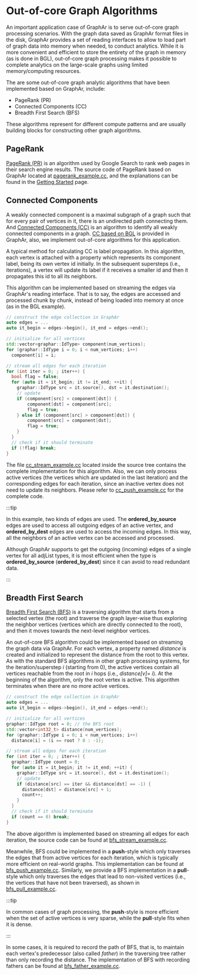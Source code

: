 # Out-of-core Graph Algorithms

An important application case of GraphAr is to serve out-of-core graph
processing scenarios. With the graph data saved as GraphAr format files in the
disk, GraphAr provides a set of reading interfaces to allow to load part
of graph data into memory when needed, to conduct analytics. While it is
more convenient and efficient to store the entirety of the graph in
memory (as is done in BGL), out-of-core graph processing makes it
possible to complete analytics on the large-scale graphs using limited
memory/computing resources.

The are some out-of-core graph analytic algorithms that have been
implemented based on GraphAr, include:

- PageRank (PR)
- Connected Components (CC)
- Breadth First Search (BFS)

These algorithms represent for different compute patterns and are
usually building blocks for constructing other graph algorithms.

## PageRank

[PageRank (PR)](https://en.wikipedia.org/wiki/PageRank) is an algorithm
used by Google Search to rank web pages in their search engine results.
The source code of PageRank based on GraphAr located at
[pagerank_example.cc](https://github.com/apache/incubator-graphar/blob/main/cpp/examples/pagerank_example.cc),
and the explanations can be found in the [Getting
Started](../getting-started#a-pagerank-example) page.

## Connected Components

A weakly connected component is a maximal subgraph of a graph such that
for every pair of vertices in it, there is an undirected path connecting
them. And [Connected Components
(CC)](https://en.wikipedia.org/wiki/Connected_component) is an algorithm
to identify all weakly connected components in a graph. [CC based on
BGL](./bgl) is provided in GraphAr, also, we implement out-of-core
algorithms for this application.

A typical method for calculating CC is label propagation. In this
algorithm, each vertex is attached with a property which represents its
component label, being its own vertex id initially. In the subsequent
supersteps (i.e., iterations), a vertex will update its label if it
receives a smaller id and then it propagates this id to all its
neighbors.

This algorithm can be implemented based on streaming the edges via
GraphAr's reading interface. That is to say, the edges are accessed and
processed chunk by chunk, instead of being loaded into memory at once
(as in the BGL example).

```c++
// construct the edge collection in GraphAr
auto edges = ...
auto it_begin = edges->begin(), it_end = edges->end();

// initialize for all vertices
std::vector<graphar::IdType> component(num_vertices);
for (graphar::IdType i = 0; i < num_vertices; i++)
  component[i] = i;

// stream all edges for each iteration
for (int iter = 0; ; iter++) {
  bool flag = false;
  for (auto it = it_begin; it != it_end; ++it) {
    graphar::IdType src = it.source(), dst = it.destination();
    // update
    if (component[src] < component[dst]) {
        component[dst] = component[src];
        flag = true;
    } else if (component[src] > component[dst]) {
        component[src] = component[dst];
        flag = true;
    }
  }
  // check if it should terminate
  if (!flag) break;
}
```

The file
[cc_stream_example.cc](https://github.com/apache/incubator-graphar/blob/main/cpp/examples/cc_stream_example.cc)
located inside the source tree contains the complete implementation for
this algorithm. Also, we can only process active vertices (the vertices
which are updated in the last iteration) and the corresponding edges for
each iteration, since an inactive vertex does not need to update its
neighbors. Please refer to
[cc_push_example.cc](https://github.com/apache/incubator-graphar/blob/main/cpp/examples/cc_push_example.cc)
for the complete code.


:::tip

In this example, two kinds of edges are used. The
**ordered_by_source** edges are used to access all outgoing edges of
an active vertex, and **ordered_by_dest** edges are used to access the
incoming edges. In this way, all the neighbors of an active vertex can
be accessed and processed.

Although GraphAr supports to get the outgoing (incoming) edges of a
single vertex for all adjList types, it is most efficient when the
type is **ordered_by_source** (**ordered_by_dest**) since it can avoid
to read redundant data.

:::

## Breadth First Search

[Breadth First Search
(BFS)](https://en.wikipedia.org/wiki/Breadth-first_search) is a
traversing algorithm that starts from a selected vertex (the root) and
traverse the graph layer-wise thus exploring the neighbor vertices
(vertices which are directly connected to the root), and then it moves
towards the next-level neighbor vertices.

An out-of-core BFS algorithm could be implemented based on streaming the
graph data via GraphAr. For each vertex, a property named *distance* is
created and initialized to represent the distance from the root to this
vertex. As with the standard BFS algorithms in other graph processing
systems, for the iteration/superstep *i* (starting from 0), the active
vertices contain all vertices reachable from the root in *i* hops (i.e.,
*distance\[v\]= i*). At the beginning of the algorithm, only the root
vertex is active. This algorithm terminates when there are no more
active vertices.

```c++
// construct the edge collection in GraphAr
auto edges = ...
auto it_begin = edges->begin(), it_end = edges->end();

// initialize for all vertices
graphar::IdType root = 0; // the BFS root
std::vector<int32_t> distance(num_vertices);
for (graphar::IdType i = 0; i < num_vertices; i++)
  distance[i] = (i == root ? 0 : -1);

// stream all edges for each iteration
for (int iter = 0; ; iter++) {
  graphar::IdType count = 0;
  for (auto it = it_begin; it != it_end; ++it) {
    graphar::IdType src = it.source(), dst = it.destination();
    // update
    if (distance[src] == iter && distance[dst] == -1) {
      distance[dst] = distance[src] + 1;
      count++;
    }
  }
  // check if it should terminate
  if (count == 0) break;
}
```

The above algorithm is implemented based on streaming all edges for each
iteration, the source code can be found at
[bfs_stream_example.cc](https://github.com/apache/incubator-graphar/blob/main/cpp/examples/bfs_stream_example.cc).

Meanwhile, BFS could be implemented in a **push**-style which only
traverses the edges that from active vertices for each iteration, which
is typically more efficient on real-world graphs. This implementation
can be found at
[bfs_push_example.cc](https://github.com/apache/incubator-graphar/blob/main/cpp/examples/bfs_push_example.cc).
Similarly, we provide a BFS implementation in a **pull**-style which
only traverses the edges that lead to non-visited vertices (i.e., the
vertices that have not been traversed), as shown in
[bfs_pull_example.cc](https://github.com/apache/incubator-graphar/blob/main/cpp/examples/bfs_pull_example.cc).

:::tip

In common cases of graph processing, the **push**-style is more
efficient when the set of active vertices is very sparse, while the
**pull**-style fits when it is dense.

:::

In some cases, it is required to record the path of BFS, that is, to
maintain each vertex's predecessor (also called *father*) in the
traversing tree rather than only recording the distance. The
implementation of BFS with recording fathers can be found at
[bfs_father_example.cc](https://github.com/apache/incubator-graphar/blob/main/cpp/examples/bfs_father_example.cc).
